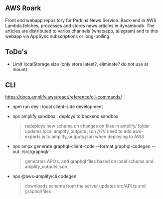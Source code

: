 ## AWS Roark
Front end webapp repository for Perkins News Service. Back-end in AWS Lambda fetches, processes and stores news articles in dynambodb. The articles are distributed to varios channels (whatsapp, telegram) and to this webapp via AppSync subscriptions or long-polling.

## ToDo's
- Limit localStorage size (only store latest?, eliminate? do not use at mount)


## CLI
https://docs.amplify.aws/react/reference/cli-commands/

- npm run dev : local client-side development

- npx amplify sandbox : deploys to backend sandbox
    > redeploys new schema on changes on files in amplify/ folder
    > updates local amplify_outputs.json
    > //?// need to add aws-exports.js to amplify_outputs.json when deploying to AWS

- npx ampx generate graphql-client-code --format graphql-codegen --out ./src/graphql/ 
    > generates API.ts, and graphql files based on local schema and amplify_outputs.json

- npx @aws-amplify/cli codegen 
    > downloads schema from the server
    > updates src/API.ts and graphql/files